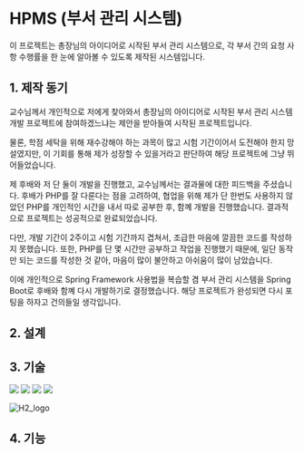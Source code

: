 # HPMS (부서 관리 시스템)
이 프로젝트는 총장님의 아이디어로 시작된 부서 관리 시스템으로, 각 부서 간의 요청 사항 수행률을 한 눈에 알아볼 수 있도록 제작된 시스템입니다.

## 1. 제작 동기
교수님께서 개인적으로 저에게 찾아와서 총장님의 아이디어로 시작된 부서 관리 시스템 개발 프로젝트에 참여하겠느냐는 제안을 받아들여 시작된 프로젝트입니다.

물론, 학점 세탁을 위해 재수강해야 하는 과목이 많고 시험 기간이어서 도전해야 한지 망설였지만, 이 기회를 통해 제가 성장할 수 있을거라고 판단하여 해당 프로젝트에 그냥 뛰어들었습니다.

제 후배와 저 단 둘이 개발을 진행했고, 교수님께서는 결과물에 대한 피드백을 주셨습니다. 후배가 PHP를 잘 다룬다는 점을 고려하여, 협업을 위해 제가 단 한번도 사용하지 않았던 PHP를 개인적인 시간을 내서 따로 공부한 후, 함꼐 개발을 진행했습니다. 결과적으로 프로젝트는 성공적으로 완료되었습니다.

다만, 개발 기간이 2주이고 시험 기간까지 겹쳐서, 조급한 마음에 깔끔한 코드를 작성하지 못했습니다. 또한, PHP를 단 몇 시간만 공부하고 작업을 진행했기 때문에, 일단 동작만 되는 코드를 작성한 것 같아, 마음이 많이 불안하고 아쉬움이 많이 남았습니다.

이에 개인적으로 Spring Framework 사용법을 복습할 겸 부서 관리 시스템을 Spring Boot로 후배와 함꼐 다시 개발하기로 결정했습니다. 해당 프로젝트가 완성되면 다시 포팅을 하자고 건의들일 생각입니다.

## 2. 설계

## 3. 기술
<img src="https://img.shields.io/badge/java-007396?style=for-the-badge&logo=java&logoColor=white"> <img src="https://img.shields.io/badge/springboot-6DB33F?style=for-the-badge&logo=spring&logoColor=white"> <img src="https://img.shields.io/badge/bootstrap-7952B3?style=for-the-badge&logo=bootstrap&logoColor=white"> <img src="https://img.shields.io/badge/thymeleaf-005F0F?style=for-the-badge&logo=thymeleaf&logoColor=white">

![H2_logo](https://github.com/coldsteelpope/minitube/assets/128117575/67c28619-635c-42a4-a39a-a48dec9b1201)
## 4. 기능

